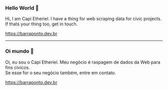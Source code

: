 ### Hello World 👋

Hi, I am Capi Etheriel.
I have a thing for web scraping data for civic projects.  
If thatś your thing too, get in touch.

https://barraponto.dev.br

---

### Oi mundo 👋

Oi, eu sou o Capi Etheriel.
Meu negócio é raspagem de dados da Web para fins cívicos.  
Se esse for o seu negócio também, entre em contato.

https://barraponto.dev.br

